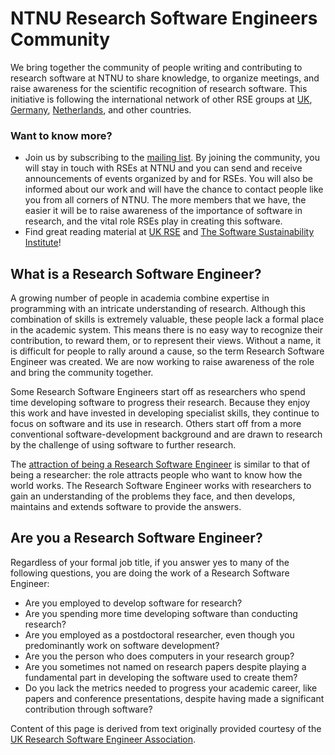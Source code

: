 # NTNU Research Software Engineers Community

We bring together the community of people writing and contributing to research
software at NTNU to share knowledge, to organize meetings, and raise awareness for
the scientific recognition of research software. This initiative is following
the international network of other RSE groups at [UK](http://rse.ac.uk),
[Germany](http://www.de-rse.org/de), [Netherlands](http://nl-rse.org/), and
other countries.


### Want to know more?

- Join us by subscribing to the [mailing list](https://mailman-mail5.webfaction.com/listinfo/nordicrse-discuss).
  By joining the community, you will
  stay in touch with RSEs at NTNU and you can send and receive
  announcements of events organized by and for RSEs. You will also be informed
  about our work and will have the chance to contact people like you from all
  corners of NTNU. The more members that we have, the easier it
  will be to raise awareness of the importance of software in research, and the
  vital role RSEs play in creating this software.
- Find great reading material at [UK RSE](http://www.rse.ac.uk) and [The Software Sustainability Institute](https://www.software.ac.uk)!


## What is a Research Software Engineer?

A growing number of people in academia combine expertise in programming with an
intricate understanding of research. Although this combination of skills is
extremely valuable, these people lack a formal place in the academic system.
This means there is no easy way to recognize their contribution, to reward
them, or to represent their views. Without a name, it is difficult for people
to rally around a cause, so the term Research Software Engineer was created. We
are now working to raise awareness of the role and bring the community
together.

Some Research Software Engineers start off as researchers who spend time
developing software to progress their research. Because they enjoy this work
and have invested in developing specialist skills, they continue to focus on
software and its use in research. Others start off from a more conventional
software-development background and are drawn to research by the challenge of
using software to further research.

The [attraction of being a Research Software
Engineer](https://www.software.ac.uk/blog/2013-08-23-ten-reasons-be-research-software-engineer)
is similar to that of being a researcher: the role attracts people who want to
know how the world works. The Research Software Engineer works with researchers
to gain an understanding of the problems they face, and then develops,
maintains and extends software to provide the answers.


## Are you a Research Software Engineer?

Regardless of your formal job title, if you answer yes to many of the following
questions, you are doing the work of a Research Software Engineer:

- Are you employed to develop software for research?
- Are you spending more time developing software than conducting research?
- Are you employed as a postdoctoral researcher, even though you predominantly work on software development?
- Are you the person who does computers in your research group?
- Are you sometimes not named on research papers despite playing a fundamental part in developing the software used to create them?
- Do you lack the metrics needed to progress your academic career, like papers
  and conference presentations, despite having made a significant contribution
  through software?

Content of this page is derived from text originally provided courtesy of the
[UK Research Software Engineer Association](http://rse.ac.uk).
